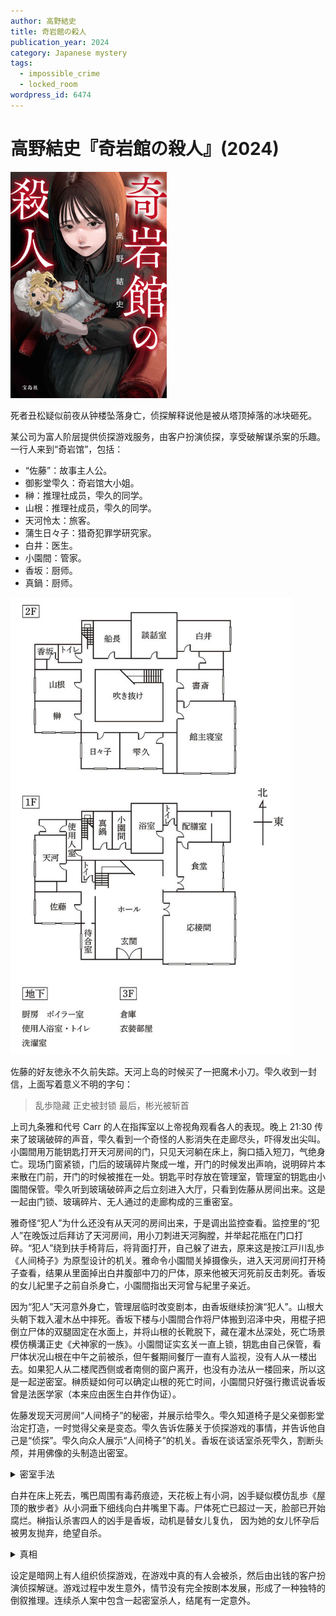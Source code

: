```yaml
---
author: 高野結史
title: 奇岩館の殺人
publication_year: 2024
category: Japanese mystery
tags:
  - impossible_crime
  - locked_room
wordpress_id: 6474
---
```


# 高野結史『奇岩館の殺人』(2024)

<img src=images/2024_cover.jpg width=250/>

死者丑松疑似前夜从钟楼坠落身亡，侦探解释说他是被从塔顶掉落的冰块砸死。

某公司为富人阶层提供侦探游戏服务，由客户扮演侦探，享受破解谋杀案的乐趣。一行人来到“奇岩馆”，包括：

* “佐藤”：故事主人公。
* 御影堂雫久：奇岩馆大小姐。
* 榊：推理社成员，雫久的同学。
* 山根：推理社成员，雫久的同学。
* 天河怜太：旅客。
* 蒲生日々子：猎奇犯罪学研究家。
* 白井：医生。
* 小園間：管家。
* 香坂：厨师。
* 真鍋：厨师。

<img src=images/2024_floor_plan.jpg width=450/>

佐藤的好友徳永不久前失踪。天河上岛的时候买了一把魔术小刀。雫久收到一封信，上面写着意义不明的字句：

> 乱歩隐藏
> 正史被封锁
> 最后，彬光被斩首

上司九条雅和代号 Carr 的人在指挥室以上帝视角观看各人的表现。晚上 21:30 传来了玻璃破碎的声音，雫久看到一个奇怪的人影消失在走廊尽头，吓得发出尖叫。小園間用万能钥匙打开天河房间的门，只见天河躺在床上，胸口插入短刀，气绝身亡。现场门窗紧锁，门后的玻璃碎片聚成一堆，开门的时候发出声响，说明碎片本来散在门前，开门的时候被推在一处。钥匙平时存放在管理室，管理室的钥匙由小園間保管。雫久听到玻璃破碎声之后立刻进入大厅，只看到佐藤从房间出来。这是一起由门锁、玻璃碎片、无人通过的走廊构成的三重密室。

雅奇怪“犯人”为什么还没有从天河的房间出来，于是调出监控查看。监控里的“犯人”在晚饭过后拜访了天河房间，用小刀刺进天河胸膛，并举起花瓶在门口打碎。“犯人”绕到扶手椅背后，将背面打开，自己躲了进去，原来这是按江戸川乱歩《人间椅子》为原型设计的机关。雅命令小園間关掉摄像头，进入天河房间打开椅子查看，结果从里面掉出白井腹部中刀的尸体，原来他被天河死前反击刺死。香坂的女儿紀里子之前自杀身亡，小園間指出天河曾与紀里子亲近。

因为“犯人”天河意外身亡，管理层临时改变剧本，由香坂继续扮演“犯人”。山根大头朝下栽入灌木丛中摔死。香坂下楼与小園間合作将尸体搬到沼泽中央，用棍子把倒立尸体的双腿固定在水面上，并将山根的长靴脱下，藏在灌木丛深处，死亡场景模仿横溝正史《犬神家的一族》。小園間证实玄关一直上锁，钥匙由自己保管，看尸体状况山根在中午之前被杀，但午餐期间餐厅一直有人监视，没有人从一楼出去。如果犯人从二楼爬西侧或者南侧的窗户离开，也没有办法从一楼回来，所以这是一起逆密室。榊质疑如何可以确定山根的死亡时间，小園間只好强行撒谎说香坂曾是法医学家（本来应由医生白井作伪证）。

佐藤发现天河房间“人间椅子”的秘密，并展示给雫久。雫久知道椅子是父亲御影堂治定打造，一时觉得父亲是变态。雫久告诉佐藤关于侦探游戏的事情，并告诉他自己是“侦探”。雫久向众人展示“人间椅子”的机关。香坂在谈话室杀死雫久，割断头颅，并用佛像的头制造出密室。

<details><summary>密室手法</summary>
香坂把门把装进佛像的嘴里，用绳子做成一个环，套在佛像的耳朵上，另一头从门缝伸出。香坂从门外拉绳子，转动佛像锁上门把，佛像掉在地上，绳子从门缝回收。
</details>

白井在床上死去，嘴巴周围有毒药痕迹，天花板上有小洞，凶手疑似模仿乱歩《屋顶的散步者》从小洞垂下细线向白井嘴里下毒。尸体死亡已超过一天，脸部已开始腐烂。榊指认杀害四人的凶手是香坂，动机是替女儿复仇，
因为她的女儿怀孕后被男友抛弃，绝望自杀。

<details><summary>真相</summary>
按照原先的剧本设计，佐藤应该第一个被杀，所以主办方没有告诉他游戏详情，以免内容泄露。佐藤和雫久有染，抛弃了纪里子，而山根趁纪里子失意之时与她发生了关系，致其怀孕。结尾由“侦探”天河怜太解决案情。

天河的父亲不满意他长期沉迷于侦探游戏，让主办方改变剧本，将天河第一个杀死。因为情节变动，主办方只好让佐藤扮演“旅行者”。佐藤第一个赶到天河的死亡现场，所以雫久误把他当成了“侦探”。文章开头被巨大冰块砸死的男子是佐藤的好友徳永。侦探游戏进行的同时，有观众通过监视器实时观看。白井和香坂是共犯，后被香坂灭口。
</details>

设定是暗网上有人组织侦探游戏，在游戏中真的有人会被杀，然后由出钱的客户扮演侦探解谜。游戏过程中发生意外，情节没有完全按剧本发展，形成了一种独特的倒叙推理。连续杀人案中包含一起密室杀人，结尾有一定意外。
